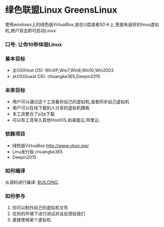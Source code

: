 绿色联盟Linux  GreensLinux
===================

使用windows上的绿色版VirtualBox,放在U盘或者SD卡上,里面有装好的linux虚拟机,用户双击即可启动Linux.

### 口号: 让你10秒体验Linux ###

### 基本目标 ###
 * 主OS(Host OS): WinXP,Win7,Win8,Win10,Win2003
 * 从OS(Guest OS): chuangke365,Deepin2015
### 未来目标 ###
 * 用户可以通过这个工具备份自己的虚拟机,或者同步自己虚拟机
 * 用户可以在线下载别人分享的虚拟机模板
 * 本工具整合了p2p下载
 * 可以有工具导入其他HostOS,如桌面云,阿里云.

### 依赖项目 ###

 * 绿色版VirtuaBox  http://www.vbox.me/
 * Linu发行版 chuangke365
 * Deepin2015
  
### 如何编译 ###

从源码进行编译: [BUILDING](BUILDING.md).

### 如何参与 ###
 1. 你可以制作自己的虚拟机文件
 2. 在你的环境下进行测试并且反馈给我们
 3. 直接使用某个虚拟机
 
